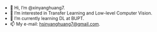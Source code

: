 - 👋 Hi, I’m @xinyanghuang7.
- 👀 I’m interested in Transfer Learning and Low-level Computer Vision.
- 🌱 I’m currently learning DL at BUPT.
- 📫 My e-mail: hsinyanghuang7@gmail.com.

<!---
xinyanghuang7/xinyanghuang7 is a ✨ special ✨ repository because its `README.md` (this file) appears on your GitHub profile.
You can click the Preview link to take a look at your changes.
--->
